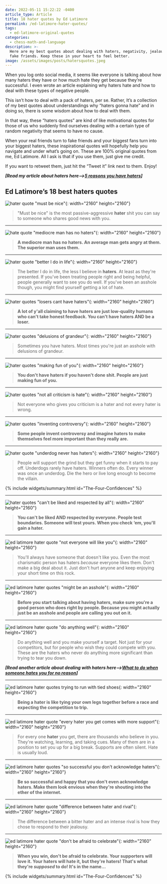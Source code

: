 ```yaml
---
date: 2022-05-11 15:22:22 -0400
article_type: Article
title: 18 hater quotes by Ed Latimore
permalink: /ed-latimore-hater-quotes/
tags:
  - ed-latimore-original-quotes
categories:
  - chess-math-and-language
description: >-
  Here are my best quotes about dealing with haters, negativity, jealousy, and
  fake friends. Keep these in your heart to feel better.
image: /assets/images/posts/hatersquotes.jpeg
---
```

When you log onto social media, it seems like everyone is talking about how many haters they have or how much hate they get because they’re successful. I even wrote an article explaining why haters hate and how to deal with these types of negative people.

This isn’t how to deal with a pack of haters, per se. Rather, It’s a collection of my best quotes about understandings why “haters gonna hate” and in doing so, there is some wisdom about how to deal with them.

In that way, these “haters quotes” are kind of like motivational quotes for those of us who suddenly find ourselves dealing with a certain type of random negativity that seems to have no cause.

When your real friends turn to fake friends and your biggest fans turn into your biggest haters, these inspirational quotes will hopefully help you navigate and under what’s going on. These are 100% original quotes from me, Ed Latimore. All I ask is that if you use them, just give me credit.

If you want to retweet them, just hit the “Tweet it” link next to them. Enjoy!

***\[Read my article about haters here–&gt;[5 reasons you have haters](/why-you-have-haters-even-if-you-arent-an-asshole/)\]***

## Ed Latimore’s 18 best haters quotes

![hater quote &quot;must be nice&quot;](/assets/images/posts/mustbenice.png){: width="2160" height="2160"}

> "Must be nice" is the most passive-aggressive **hater** shit you can say to someone who shares good news with you.&nbsp;

---

![hate quote &quot;mediocre man has no haters&quot;](/assets/images/posts/mediocreman.png){: width="2160" height="2160"}

> **A mediocre man has no haters. An average man gets angry at them. The superior man uses them.**&nbsp;

---

![hater quote &quot;better I do in life&quot;](/assets/images/posts/betteridoinlife.png){: width="2160" height="2160"}

> The better I do in life, the less I believe in **haters**. At least as they're presented. If you've been treating people right and being helpful, people generally want to see you do well. If you've been an asshole though, you might find yourself getting a lot of hate.&nbsp;

---

![hater quotes &quot;losers cant have haters&quot;](/assets/images/posts/loserscanthavehaters.png){: width="2160" height="2160"}

> **A lot of y'all claiming to have haters are just low-quality humans who can't take honest feedback. You can't have haters AND be a loser.**&nbsp;

---

![hater quotes &quot;delusions of grandeur&quot;](/assets/images/posts/delusiosofgrandeur.png){: width="2160" height="2160"}

> Sometimes you have haters. Most times you're just an asshole with delusions of grandeur.&nbsp;

---

![hater quotes &quot;making fun of you&quot;](/assets/images/posts/makingfunofyou.png){: width="2160" height="2160"}

> **You don't have haters if you haven't done shit. People are just making fun of you.**&nbsp;

---

![hater quotes &quot;not all criticism is hate&quot;](/assets/images/posts/notallcriticismishate.png){: width="2160" height="2160"}

> Not everyone who gives you criticism is a hater and not every hater is wrong.&nbsp;

---

![hater quotes &quot;inventing controversy&quot;](/assets/images/posts/inventcontroversy.png){: width="2160" height="2160"}

> **Some people invent controversy and imagine haters to make themselves feel more important than they really are.**&nbsp;

---

![hater quote &quot;underdog never has haters&quot;](/assets/images/posts/supportthegrind.png){: width="2160" height="2160"}

> People will support the grind but they get funny when it starts to pay off. Underdogs rarely have haters. Winners often do. Every winner was once an underdog. Die the hero or live long enough to become the villain.&nbsp;

{% include widgets/summary.html id="The-Four-Confidences" %}

---

![hater quotes &quot;can't be liked and respected by all&quot;](/assets/images/posts/likedandrespectedbyallpng.png){: width="2160" height="2160"}

> **You can't be liked AND respected by everyone. People test boundaries. Someone will test yours. When you check ‘em, you'll gain a hater.**

---

![ed latimore hater quote &quot;not everyone will like you&quot;](/assets/images/posts/someonewillalwaysdislike.png){: width="2160" height="2160"}

> You'll always have someone that doesn't like you. Even the most charismatic person has haters *because* everyone likes them. Don't make a big deal about it. Just don't hurt anyone and keep enjoying your short time on this rock.

---

![ed latimore hater quotes &quot;might be an asshole&quot;](/assets/images/posts/mightbeanasshole.png){: width="2160" height="2160"}

> **Before you start talking about having haters, make sure you're a good person who does right by people. Because you might actually just be an asshole and people are calling you out on it.**&nbsp;

---

![ed latimore hater quote &quot;do anything well&quot;](/assets/images/posts/doanythingwell.png){: width="2160" height="2160"}

> Do anything well and you make yourself a target. Not just for your competitors, but for people who wish they could compete with you. These are the haters who never do anything more significant than trying to tear you down.&nbsp;

***\[Read another article about dealing with haters here–&gt;[What to do when someone hates you for no reason](/when-someone-hates-you-for-no-reason/)\]***

---

![ed latimore hater quotes trying to run with tied shoes](/assets/images/posts/haterrunningwithtiedshoes.png){: width="2160" height="2160"}

> **Being a hater is like tying your own legs together before a race and expecting the competition to trip.**&nbsp;

---

![ed latimore hater quote &quot;every hater you get comes with more support&quot;](/assets/images/posts/everyhateryouget.png){: width="2160" height="2160"}

> For every one **hater** you get, there are thousands who believe in you. They're watching, learning, and taking cues. Many of them are in a position to set you up for a big break. Supports are often silent. Hate is usually loud.&nbsp;

---

![ed latimore hater quotes &quot;so successful you don't acknowledge haters&quot;](/assets/images/posts/sosuccessfulyoudontevenacknowledgehaters.png){: width="2160" height="2160"}

> **Be so successful and happy that you don't even acknowledge haters. Make them look envious when they're shouting into the ether of the internet.**&nbsp;

---

![ed latimore hater quote &quot;difference between hater and rival&quot;](/assets/images/posts/haterandrivalresponse.png){: width="2160" height="2160"}

> The difference between a bitter hater and an intense rival is how they chose to respond to their jealousy.&nbsp;

---

![ed latimore hater quote &quot;don't be afraid to celebrate&quot;](/assets/images/posts/don-tbeafraidtocelebrate.png){: width="2160" height="2160"}

> **When you win, don't be afraid to celebrate. Your supporters will love it. Your haters will hate it, but they're haters! That's what they're *supposed* to do! It's in the name…**&nbsp;

{% include widgets/summary.html id="The-Four-Confidences" %}